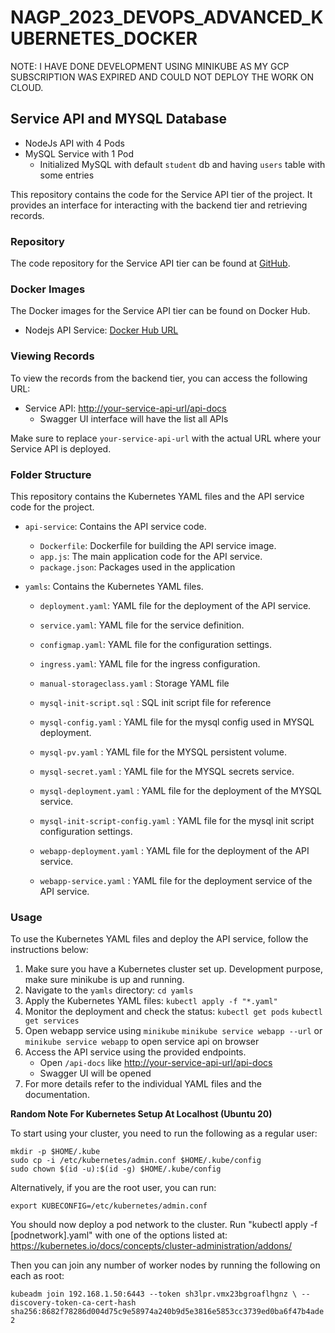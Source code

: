 # NAGP_2023_DEVOPS_ADVANCED_KUBERNETES_DOCKER


NOTE: I HAVE DONE DEVELOPMENT USING MINIKUBE AS MY GCP SUBSCRIPTION WAS EXPIRED AND COULD NOT DEPLOY THE WORK ON CLOUD.


## Service API and MYSQL Database

- NodeJs API with 4 Pods
- MySQL Service with 1 Pod
    - Initialized MySQL with default `student` db and having `users` table with some entries

This repository contains the code for the Service API tier of the project. It provides an interface for interacting with the backend tier and retrieving records.

### Repository

The code repository for the Service API tier can be found at [GitHub](https://github.com/gauravgn90/NAGP_2023_DEVOPS_ADVACNED).

### Docker Images

The Docker images for the Service API tier can be found on Docker Hub.

- Nodejs API Service: [Docker Hub URL](https://hub.docker.com/layers/gauravgn90/kube-nodejs-api-image/v12/images/sha256-f7212e7c47356b429a4a0a1b39dd7c5de70a1ea2a63cb21aa4e643fa18c5a7e5?context=explore)

### Viewing Records

To view the records from the backend tier, you can access the following URL:

- Service API: [http://your-service-api-url/api-docs](http://your-service-api-url/api-docs)
    - Swagger UI interface will have the list all APIs

Make sure to replace `your-service-api-url` with the actual URL where your Service API is deployed.


### Folder Structure

This repository contains the Kubernetes YAML files and the API service code for the project.
- `api-service`: Contains the API service code.
  - `Dockerfile`: Dockerfile for building the API service image.
  - `app.js`: The main application code for the API service.
  - `package.json`: Packages used in the application

- `yamls`: Contains the Kubernetes YAML files.
  - `deployment.yaml`: YAML file for the deployment of the API service.
  - `service.yaml`: YAML file for the service definition.
  - `configmap.yaml`: YAML file for the configuration settings.
  - `ingress.yaml`: YAML file for the ingress configuration.

  - `manual-storageclass.yaml` :  Storage YAML file
  - `mysql-init-script.sql` : SQL init script file for reference
  - `mysql-config.yaml` : YAML file for the mysql config used in MYSQL deployment.
  - `mysql-pv.yaml` : YAML file for the MYSQL persistent volume.
  - `mysql-secret.yaml` : YAML file for the  MYSQL secrets service.
  - `mysql-deployment.yaml` : YAML file for the deployment of the MYSQL service.
  - `mysql-init-script-config.yaml` :  YAML file for the mysql init script configuration settings.
  - `webapp-deployment.yaml` : YAML file for the deployment of the API service.
  - `webapp-service.yaml` : YAML file for the deployment service of the API service.

### Usage

To use the Kubernetes YAML files and deploy the API service, follow the instructions below:

1. Make sure you have a Kubernetes cluster set up. Development purpose, make sure minikube is up and running.
2. Navigate to the `yamls` directory: `cd yamls`
3. Apply the Kubernetes YAML files:
    `kubectl apply -f "*.yaml"`
4. Monitor the deployment and check the status:
    `kubectl get pods`
    `kubectl get services`
5. Open webapp service using `minikube`
    `minikube service webapp --url`
    or
    `minikube service webapp` to open service api on browser
6. Access the API service using the provided endpoints.
    - Open `/api-docs` like [http://your-service-api-url/api-docs](http://your-service-api-url/api-docs)
    - Swagger UI will be opened
7.  For more details refer to the individual YAML files and the documentation.









**Random Note For Kubernetes Setup At Localhost (Ubuntu 20)**



To start using your cluster, you need to run the following as a regular user:

  `mkdir -p $HOME/.kube` <br />
  `sudo cp -i /etc/kubernetes/admin.conf $HOME/.kube/config` <br />
  `sudo chown $(id -u):$(id -g) $HOME/.kube/config` <br />

Alternatively, if you are the root user, you can run:

  `export KUBECONFIG=/etc/kubernetes/admin.conf` <br />

You should now deploy a pod network to the cluster.
Run "kubectl apply -f [podnetwork].yaml" with one of the options listed at:
  https://kubernetes.io/docs/concepts/cluster-administration/addons/

Then you can join any number of worker nodes by running the following on each as root:

`kubeadm join 192.168.1.50:6443 --token sh3lpr.vmx23bgroaflhgnz \
	--discovery-token-ca-cert-hash sha256:8682f78286d004d75c9e58974a240b9d5e3816e5853cc3739ed0ba6f47b4ade2`  <br /> 




